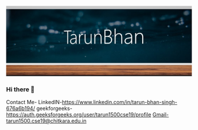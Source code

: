 [![logo](https://github.com/TarunBhan/TarunBhan/blob/main/assets/Screenshot%20(487).jpg)](https://auth.geeksforgeeks.org/user/tarun1500cse19/profile)
### Hi there 👋

<!--
**TarunBhan/TarunBhan** is a ✨ _special_ ✨ repository because its `README.md` (this file) appears on your GitHub profile.

Here are some ideas to get you started:

- 🔭 I’m currently working on 
- 🌱 I’m currently learning BACKEND DEVOLPER
- 👯 I’m looking to collaborate on 
- 🤔 I’m looking for help with 
- 💬 Ask me about DSA AND WEB DEVOLPMENT
- 📫 How to reach me: BELOW LINKS             
- 😄 Pronouns: ...
- ⚡ Fun fact: Nothin Much about Me
-->
Contact Me-
LinkedIN-https://www.linkedin.com/in/tarun-bhan-singh-676a6b194/
geekforgeeks-https://auth.geeksforgeeks.org/user/tarun1500cse19/profile
Gmail-tarun1500.cse19@chitkara.edu.in
